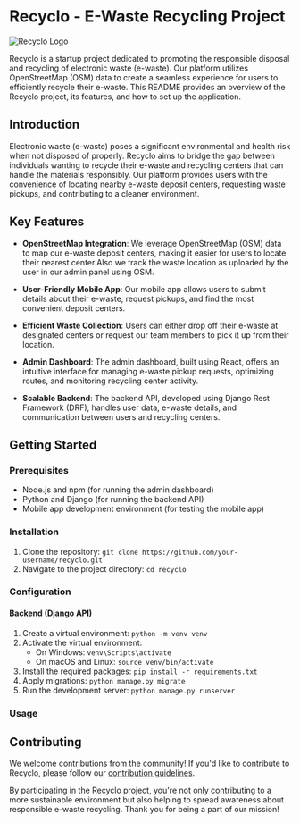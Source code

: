 # Recyclo - E-Waste Recycling Project

![Recyclo Logo](/path/to/logo.png) <!-- Replace with the actual path to your logo image -->

Recyclo is a startup project dedicated to promoting the responsible disposal and recycling of electronic waste (e-waste). Our platform utilizes OpenStreetMap (OSM) data to create a seamless experience for users to efficiently recycle their e-waste. This README provides an overview of the Recyclo project, its features, and how to set up the application.


## Introduction

Electronic waste (e-waste) poses a significant environmental and health risk when not disposed of properly. Recyclo aims to bridge the gap between individuals wanting to recycle their e-waste and recycling centers that can handle the materials responsibly. Our platform provides users with the convenience of locating nearby e-waste deposit centers, requesting waste pickups, and contributing to a cleaner environment.

## Key Features

- **OpenStreetMap Integration**: We leverage OpenStreetMap (OSM) data to map our e-waste deposit centers, making it easier for users to locate their nearest center.Also we track the waste location as uploaded by the user in our admin panel using OSM.

- **User-Friendly Mobile App**: Our mobile app allows users to submit details about their e-waste, request pickups, and find the most convenient deposit centers.

- **Efficient Waste Collection**: Users can either drop off their e-waste at designated centers or request our team members to pick it up from their location.

- **Admin Dashboard**: The admin dashboard, built using React, offers an intuitive interface for managing e-waste pickup requests, optimizing routes, and monitoring recycling center activity.

- **Scalable Backend**: The backend API, developed using Django Rest Framework (DRF), handles user data, e-waste details, and communication between users and recycling centers.

## Getting Started

### Prerequisites

- Node.js and npm (for running the admin dashboard)
- Python and Django (for running the backend API)
- Mobile app development environment (for testing the mobile app)

### Installation

1. Clone the repository: `git clone https://github.com/your-username/recyclo.git`
2. Navigate to the project directory: `cd recyclo`

### Configuration

#### Backend (Django API)

1. Create a virtual environment: `python -m venv venv`
2. Activate the virtual environment:
   - On Windows: `venv\Scripts\activate`
   - On macOS and Linux: `source venv/bin/activate`
3. Install the required packages: `pip install -r requirements.txt`
4. Apply migrations: `python manage.py migrate`
5. Run the development server: `python manage.py runserver`


### Usage



## Contributing

We welcome contributions from the community! If you'd like to contribute to Recyclo, please follow our [contribution guidelines](CONTRIBUTING.md).



By participating in the Recyclo project, you're not only contributing to a more sustainable environment but also helping to spread awareness about responsible e-waste recycling. Thank you for being a part of our mission!

